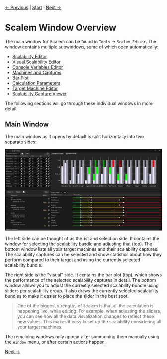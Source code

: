 [← Previous](../Introduction/index.md) | [Start](../../index.md) | [Next →](../Windows-in-Detail/index.md)

# Scalem Window Overview

The main window for Scalem can be found in `Tools` &rarr; `Scalem Editor`.
The window contains multiple subwindows, some of which open automatically:

- [Scalability Editor](../Windows-in-Detail/index.md#scalability-editor)
- [Visual Scalability Editor](../Windows-in-Detail/index.md#visual-scalability-editor)
- [Console Variables Editor](../Windows-in-Detail/index.md#console-variables-editor)
- [Machines and Captures](../Windows-in-Detail/index.md#machines-and-captures)
- [Bar Plot](../Windows-in-Detail/index.md#bar-plot)
- [Calculation Parameters](../Windows-in-Detail/index.md#calculation-parameters)
- [Target Machine Editor](../Windows-in-Detail/index.md#target-machine-editor)
- [Scalability Capture Viewer](../Windows-in-Detail/index.md#scalability-capture-viewer)

The following sections will go through these individual windows in more detail.

## Main Window

The main window as it opens by default is split horizontally into two separate sides:

![Main Window](../Media/scalem-window.png)

The left side can be thought of as the list and selection side.
It contains the window for selecting the scalability bundle and adjusting that (top).
The bottom window lists all your target machines and their scalability captures.
The scalability captures can be selected and show statistics about how they perform compared to their target and using the currently selected scalability bundle.

The right side is the "visual" side.
It contains the bar plot (top), which shows the performance of the selected scalability captures in detail.
The bottom window allows you to adjust the currently selected scalability bundle using sliders per scalability group.
It also draws the currently selected scalability bundles to make it easier to place the slider in the best spot.

> One of the biggest strengths of Scalem is that all the calculation is happening live, while editing.
> For example, when adjusting the sliders, you can see how all the data visualization changes to reflect these new values.
> This makes it easy to set up the scalability considering all your target machines.

The remaining windows only appear after summoning them manually using the `Window` menu, or after certain actions happen.

[Next →](../Windows-in-Detail/index.md)

